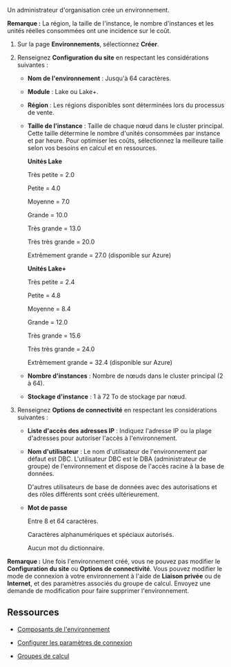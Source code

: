 Un administrateur d'organisation crée un environnement.

**Remarque :** La région, la taille de l'instance, le nombre d'instances et les unités réelles consommées ont une incidence sur le coût.

1.  Sur la page **Environnements**, sélectionnez **Créer**.

2.  Renseignez **Configuration du site** en respectant les considérations suivantes :

    -   **Nom de l'environnement** : Jusqu'à 64 caractères.

    -   **Module** : Lake ou Lake+.

    -   **Région** : Les régions disponibles sont déterminées lors du processus de vente.

    -   **Taille de l’instance** : Taille de chaque nœud dans le cluster principal. Cette taille détermine le nombre d'unités consommées par instance et par heure. Pour optimiser les coûts, sélectionnez la meilleure taille selon vos besoins en calcul et en ressources.

        **Unités Lake**

        Très petite = 2.0

        Petite = 4.0

        Moyenne = 7.0

        Grande = 10.0

        Très grande = 13.0

        Très très grande = 20.0

        Extrêmement grande = 27.0 (disponible sur Azure)

        **Unités Lake+**

        Très petite = 2.4

        Petite = 4.8

        Moyenne = 8.4

        Grande = 12.0

        Très grande = 15.6

        Très très grande = 24.0

        Extrêmement grande = 32.4 (disponible sur Azure)

    -   **Nombre d'instances** : Nombre de nœuds dans le cluster principal (2 à 64).

    -   **Stockage d'instance** : 1 à 72 To de stockage par nœud.

3.  Renseignez **Options de connectivité** en respectant les considérations suivantes :

    -   **Liste d'accès des adresses IP** : Indiquez l'adresse IP ou la plage d'adresses pour autoriser l'accès à l'environnement.

    -   **Nom d'utilisateur** : Le nom d'utilisateur de l'environnement par défaut est DBC. L'utilisateur DBC est le DBA (administrateur de groupe) de l'environnement et dispose de l'accès racine à la base de données.

        D'autres utilisateurs de base de données avec des autorisations et des rôles différents sont créés ultérieurement.

    -   **Mot de passe**

        Entre 8 et 64 caractères.

        Caractères alphanumériques et spéciaux autorisés.

        Aucun mot du dictionnaire.

**Remarque :** Une fois l'environnement créé, vous ne pouvez pas modifier le **Configuration du site** ou **Options de connectivité**. Vous pouvez modifier le mode de connexion à votre environnement à l'aide de **Liaison privée** ou de **Internet**, et des paramètres associés du groupe de calcul. Envoyez une demande de modification pour faire supprimer l'environnement.

Ressources
----------

-   [Composants de l'environnement](nmr1658424425362.md)

-   [Configurer les paramètres de connexion](laq1640280582810.md)

-   [Groupes de calcul](mqu1640280532737.md)
